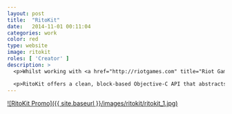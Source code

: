 ```yaml
---
layout: post
title:  "RitoKit"
date:   2014-11-01 00:11:04
categories: work
color: red
type: website
image: ritokit
roles: [ 'Creator' ]
description: >
  <p>Whilst working with <a href="http://riotgames.com" title="Riot Games">Riot Games</a> on iOS applications, I decided to work on a personal project that aggregated live scores from League of Legends eSports tournaments and presented them in a simple iOS app. This lead to the development of an API wrapper for the Riot Games developer API I dubbed <em><a href="http://github.com/stillmotion/ritokit" title="RitoKit">RitoKit</a></em>.</p>

  <p>RitoKit offers a clean, block-based Objective-C API that abstracts away the need to interface with the RESTful JSON API. It normalizes the inconsistencies of the response data into Objective-C objects and performs all requests with NSOperationQueue and GCD.</p>
---
```


[![RitoKit Promo]({{ site.baseurl }}/images/ritokit/ritokit_1.jpg)](https://github.com/stillmotion/ritokit)